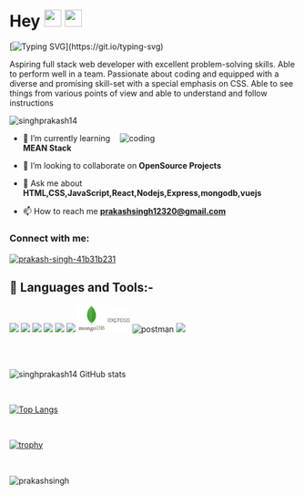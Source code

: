 # Hey <img src= "https://media2.giphy.com/media/Lm5hxmmI6ucOQGfjKj/giphy.gif?cid=6c09b952o9xti0m387z597k2xqipch3qmqjydym98oef87ve&rid=giphy.gif&ct=s" width= "30" height= "30"> <img src= "https://media.tenor.com/images/2adfe94e69139f3e22623b61d375a7a7/tenor.gif" width= "30" height= "30">

 [![Typing SVG](https://readme-typing-svg.herokuapp.com?font=Architects+Daughter&color=87ceeb&size=25&center=false&lines=hey!+its+Prakash;Full-stack-web-developer...)](https://git.io/typing-svg)

 Aspiring full stack web developer with excellent problem-solving skills. Able to perform well in a team. Passionate about coding and equipped with a diverse and promising skill-set with a special emphasis on CSS. Able to see things from various points of view and able to understand and follow instructions



<p align="left"> <img src="https://komarev.com/ghpvc/?username=singhprakash14&label=Profile%20views&color=0e75b6&style=flat" alt="singhprakash14" /> </p>
<img align="right" alt="coding" width="310px" src="https://media4.giphy.com/media/qgQUggAC3Pfv687qPC/giphy.gif?cid=ecf05e47zjdsbmsgypzjbs6mzj2ypzuoqmbo4ntwbsnk6oaj&rid=giphy.gif&ct=g"/>



- 🌱 I’m currently learning **MEAN Stack**

- 👯 I’m looking to collaborate on **OpenSource Projects**

- 💬 Ask me about **HTML,CSS,JavaScript,React,Nodejs,Express,mongodb,vuejs**

- 📫 How to reach me **prakashsingh12320@gmail.com**


<h3 align="left">Connect with me:</h3>
<p align="left">
<a href="https://linkedin.com/in/prakash-singh-41b31b231" target="blank"><img align="center" src="https://raw.githubusercontent.com/rahuldkjain/github-profile-readme-generator/master/src/images/icons/Social/linked-in-alt.svg" alt="prakash-singh-41b31b231" height="30" width="40" /></a>
</p>

## 🚀 Languages and Tools:-

<p align="left"> 
<img src="https://img.icons8.com/color/48/000000/html-5.png"/>  
    <img src="https://img.icons8.com/color/48/000000/css3.png"/>
   <img src="https://img.icons8.com/color/48/000000/javascript.png"/>
  <img src="https://img.icons8.com/color/48/000000/react-native.png"/>  
  <img src="https://img.icons8.com/color/48/000000/redux.png"/> 
     <img src="https://img.icons8.com/color/48/000000/nodejs.png"/>
    <img src="https://raw.githubusercontent.com/devicons/devicon/master/icons/mongodb/mongodb-original-wordmark.svg" alt="mongodb" width="48" height="48"/>
     <img src="https://raw.githubusercontent.com/devicons/devicon/master/icons/express/express-original-wordmark.svg" alt="express" width="40" height="40"/> 
  <img src="https://www.vectorlogo.zone/logos/getpostman/getpostman-icon.svg" alt="postman" width="45" height="45"/> 
   <img src="https://img.icons8.com/color/48/000000/git.png"/> 
  
</p>

</br>
</br>

![singhprakash14 GitHub stats](https://github-readme-stats.vercel.app/api?username=singhprakash14&show_icons=true&theme=radical) 

</br>

[![Top Langs](https://github-readme-stats.vercel.app/api/top-langs/?username=singhprakash14&layout=compact&text_color=daf7dc&bg_color=151515)](https://github.com/singhprakash14/github-readme-stats)

</br>

[![trophy](https://github-profile-trophy.vercel.app/?username=singhprakash14)](https://github.com/ryo-ma/github-profile-trophy)

</br>



<p><img align="center" src="https://github-readme-streak-stats.herokuapp.com/?user=singhprakash14&" alt="prakashsingh" /></p>


<br/>
<br/>


<br/>

